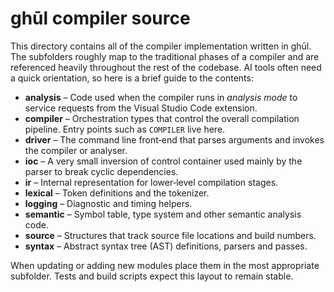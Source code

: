# ghūl compiler source

This directory contains all of the compiler implementation written in ghūl.
The subfolders roughly map to the traditional phases of a compiler and are
referenced heavily throughout the rest of the codebase.  AI tools often need a
quick orientation, so here is a brief guide to the contents:

- **analysis** – Code used when the compiler runs in *analysis mode* to
  service requests from the Visual Studio Code extension.
- **compiler** – Orchestration types that control the overall compilation
  pipeline.  Entry points such as `COMPILER` live here.
- **driver** – The command line front‑end that parses arguments and invokes the
  compiler or analyser.
- **ioc** – A very small inversion of control container used mainly by the
  parser to break cyclic dependencies.
- **ir** – Internal representation for lower‑level compilation stages.
- **lexical** – Token definitions and the tokenizer.
- **logging** – Diagnostic and timing helpers.
- **semantic** – Symbol table, type system and other semantic analysis code.
- **source** – Structures that track source file locations and build numbers.
- **syntax** – Abstract syntax tree (AST) definitions, parsers and passes.

When updating or adding new modules place them in the most appropriate
subfolder.  Tests and build scripts expect this layout to remain stable.
